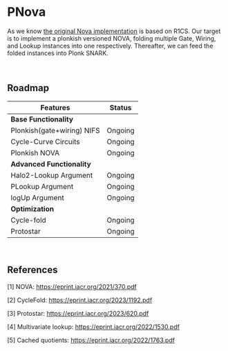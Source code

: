 # PNova

As we know [the original Nova implementation](https://github.com/microsoft/Nova)  is based on R1CS. Our target is to implement a plonkish versioned NOVA, folding multiple Gate, Wiring, and Lookup instances into one respectively. Thereafter, we can feed the folded instances into Plonk SNARK.

<br />

## Roadmap

| Features                   | Status  |
| -------------------------- | :-----: |
| **Base Functionality**     |         |
| Plonkish(gate+wiring) NIFS | Ongoing |
| Cycle-Curve Circuits       | Ongoing |
| Plonkish NOVA              | Ongoing |
| **Advanced Functionality** |         |
| Halo2-Lookup Argument      | Ongoing |
| PLookup Argument           | Ongoing |
| logUp Argument             | Ongoing |
| **Optimization**           |         |
| Cycle-fold                 | Ongoing |
| Protostar                  | Ongoing |

<br />

## References
[1] NOVA: https://eprint.iacr.org/2021/370.pdf

[2] CycleFold: https://eprint.iacr.org/2023/1192.pdf

[3] Protostar: https://eprint.iacr.org/2023/620.pdf

[4] Multivariate lookup: https://eprint.iacr.org/2022/1530.pdf

[5] Cached quotients: https://eprint.iacr.org/2022/1763.pdf